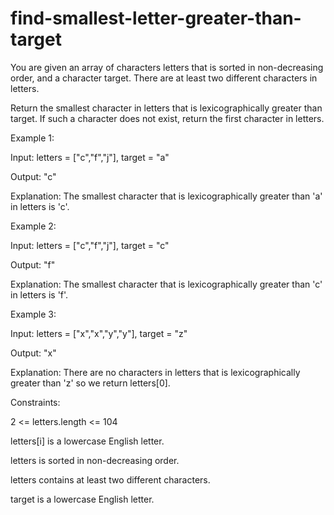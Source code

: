 # find-smallest-letter-greater-than-target

You are given an array of characters letters that is sorted in non-decreasing order, and a character target. There are at least two different characters in letters.

Return the smallest character in letters that is lexicographically greater than target. If such a character does not exist, return the first character in letters.

 

Example 1:

Input: letters = ["c","f","j"], target = "a"

Output: "c"

Explanation: The smallest character that is lexicographically greater than 'a' in letters is 'c'.

Example 2:

Input: letters = ["c","f","j"], target = "c"

Output: "f"

Explanation: The smallest character that is lexicographically greater than 'c' in letters is 'f'.

Example 3:

Input: letters = ["x","x","y","y"], target = "z"

Output: "x"

Explanation: There are no characters in letters that is lexicographically greater than 'z' so we return letters[0].
 
Constraints:

2 <= letters.length <= 104

letters[i] is a lowercase English letter.

letters is sorted in non-decreasing order.

letters contains at least two different characters.

target is a lowercase English letter.
